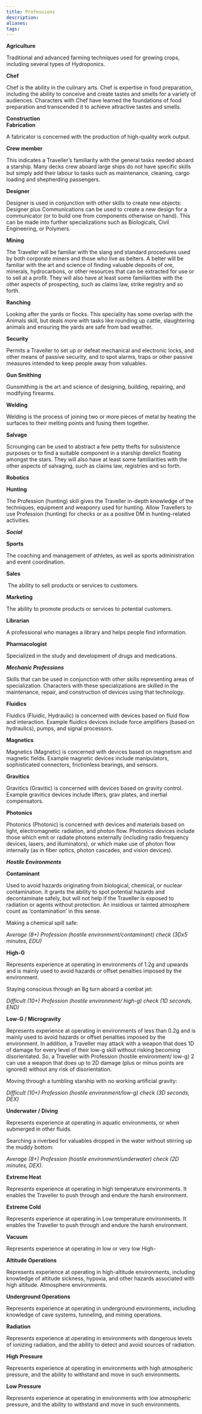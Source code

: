 ```yaml
---
title: Professions
description: 
aliases: 
tags:
---
```





**Agriculture**

Traditional and advanced farming techniques used for growing crops, including several types of Hydroponics.

**Chef**

Chef is the ability in the culinary arts. Chef is expertise in food preparation, including the ability to conceive and create tastes and smells for a variety of audiences. Characters with Chef have learned the foundations of food preparation and transcended it to achieve attractive tastes and smells.

**Construction  
Fabrication**

A fabricator is concerned with the production of high-quality work output.

**Crew member**

This indicates a Traveller’s familiarity with the general tasks needed aboard a starship. Many decks crew aboard large ships do not have specific skills but simply add their labour to tasks such as maintenance, cleaning, cargo loading and shepherding passengers.

**Designer**

Designer is used in conjunction with other skills to create new objects: Designer plus Communications can be used to create a new design for a communicator (or to build one from components otherwise on hand). This can be made into further specializations such as Biologicals, Civil Engineering, or Polymers.

**Mining**

The Traveller will be familiar with the slang and standard procedures used by both corporate miners and those who live as belters. A belter will be familiar with the art and science of finding valuable deposits of ore, minerals, hydrocarbons, or other resources that can be extracted for use or to sell at a profit. They will also have at least some familiarities with the other aspects of prospecting, such as claims law, strike registry and so forth.

**Ranching**

Looking after the yards or flocks. This speciality has some overlap with the Animals skill, but deals more with tasks like rounding up cattle, slaughtering animals and ensuring the yards are safe from bad weather.

**Security**

Permits a Traveller to set up or defeat mechanical and electronic locks, and other means of passive security, and to spot alarms, traps or other passive measures intended to keep people away from valuables.

**Gun Smithing**

Gunsmithing is the art and science of designing, building, repairing, and modifying firearms.

**Welding**

Welding is the process of joining two or more pieces of metal by heating the surfaces to their melting points and fusing them together.

**Salvage**

Scrounging can be used to abstract a few petty thefts for subsistence purposes or to find a suitable component in a starship derelict floating amongst the stars. They will also have at least some familiarities with the other aspects of salvaging, such as claims law, registries and so forth.

**Robotics**

**Hunting**

The Profession (hunting) skill gives the Traveller in-depth knowledge of the techniques, equipment and weaponry used for hunting. Allow Travellers to use Profession (hunting) for checks or as a positive DM in hunting-related activities.

**_Social_**

**Sports**

The coaching and management of athletes, as well as sports administration and event coordination.

**Sales**

 The ability to sell products or services to customers.

**Marketing**

The ability to promote products or services to potential customers.

**Librarian**

A professional who manages a library and helps people find information.

**Pharmacologist**

Specialized in the study and development of drugs and medications.

**_Mechanic Professions_**

Skills that can be used in conjunction with other skills representing areas of specialization. Characters with these specializations are skilled in the maintenance, repair, and construction of devices using that technology.

**Fluidics**

Fluidics (Fluidic, Hydraulic) is concerned with devices based on fluid flow and interaction. Example fluidics devices include force amplifiers (based on hydraulics), pumps, and signal processors.

**Magnetics**

Magnetics (Magnetic) is concerned with devices based on magnetism and magnetic fields. Example magnetic devices include manipulators, sophisticated connectors, frictionless bearings, and sensors.

**Gravitics**

Gravitics (Gravitic) is concerned with devices based on gravity control. Example gravitics devices include lifters, grav plates, and inertial compensators.

**Photonics**

Photonics (Photonic) is concerned with devices and materials based on light, electromagnetic radiation, and photon flow. Photonics devices include those which emit or radiate photons externally (including radio frequency devices, lasers, and illuminators), or which make use of photon flow internally (as in fiber optics, photon cascades, and vision devices).

**_Hostile Environments_**

**Contaminant**

Used to avoid hazards originating from biological, chemical, or nuclear contamination. It grants the ability to spot potential hazards and decontaminate safely, but will not help if the Traveller is exposed to radiation or agents without protection. An insidious or tainted atmosphere count as ‘contamination’ in this sense.

Making a chemical spill safe:

_Average (8+) Profession (hostile environment/contaminant) check (3Dx5 minutes, EDU)_

**High-G**

Represents experience at operating in environments of 1.2g and upwards and is mainly used to avoid hazards or offset penalties imposed by the environment.

Staying conscious through an 8g turn aboard a combat jet:

_Difficult (10+) Profession (hostile environment/ high-g) check (1D seconds, END)_

**Low-G / Microgravity**

Represents experience at operating in environments of less than 0.2g and is mainly used to avoid hazards or offset penalties imposed by the environment. In addition, a Traveller may attack with a weapon that does 1D of damage for every level of their low-g skill without risking becoming disorientated. So, a Traveller with Profession (hostile environment/ low-g) 2 can use a weapon that does up to 2D damage (plus or minus points are ignored) without any risk of disorientation.

Moving through a tumbling starship with no working artificial gravity:

_Difficult (10+) Profession (hostile environment/low-g) check (3D seconds, DEX)_

**Underwater / Diving**

Represents experience at operating in aquatic environments, or when submerged in other fluids.

Searching a riverbed for valuables dropped in the water without stirring up the muddy bottom:

_Average (8+) Profession (hostile environment/underwater) check (2D minutes, DEX)._

**Extreme Heat**

Represents experience at operating in high temperature environments. It enables the Traveller to push through and endure the harsh environment.

**Extreme Cold**

Represents experience at operating in Low temperature environments. It enables the Traveller to push through and endure the harsh environment.

**Vacuum**   

Represents experience at operating in low or very low High-

**Altitude Operations**

Represents experience at operating in high-altitude environments, including knowledge of altitude sickness, hypoxia, and other hazards associated with high altitude. Atmosphere environments.

**Underground Operations**

Represents experience at operating in underground environments, including knowledge of cave systems, tunneling, and mining operations.

**Radiation**

Represents experience at operating in environments with dangerous levels of ionizing radiation, and the ability to detect and avoid sources of radiation.

**High Pressure**

Represents experience at operating in environments with high atmospheric pressure, and the ability to withstand and move in such environments.

**Low Pressure**

Represents experience at operating in environments with low atmospheric pressure, and the ability to withstand and move in such environments.